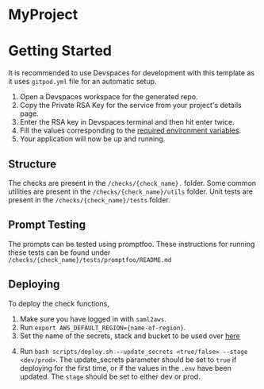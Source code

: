 # MyProject  

# Getting Started

It is recommended to use Devspaces for development with this template as it uses `gitpod.yml` file for an automatic setup.
1. Open a Devspaces workspace for the generated repo.
2. Copy the Private RSA Key for the service from your project's details page.
3. Enter the RSA key in Devspaces terminal and then hit enter twice.
4. Fill the values corresponding to the [required environment variables](env/.env.dev.template).
5. Your application will now be up and running. 

## Structure
The checks are present in the `/checks/{check_name}.` folder. Some common utilities are present in the `/checks/{check_name}/utils` folder. Unit tests are present in the `/checks/{check_name}/tests` folder.

## Prompt Testing
The prompts can be tested using promptfoo. These instructions for running these tests can be found under `/checks/{check_name}/tests/promptfoo/README.md`

## Deploying
To deploy the check functions,
1. Make sure you have logged in with `saml2aws`.
2. Run `export AWS_DEFAULT_REGION={name-of-region}`.
3. Set the name of the secrets, stack and bucket to be used over [here](scripts/deploy.sh#L35)
<!-- Ideally, this name will be generated using the name of the project and service when creating a template. -->
4. Run `bash scripts/deploy.sh --update_secrets <true/false> --stage <dev/prod>`. The update_secrets parameter should be set to `true` if deploying for the first time, or if the values in the `.env` have been updated. The `stage` should be set to either dev or prod.
